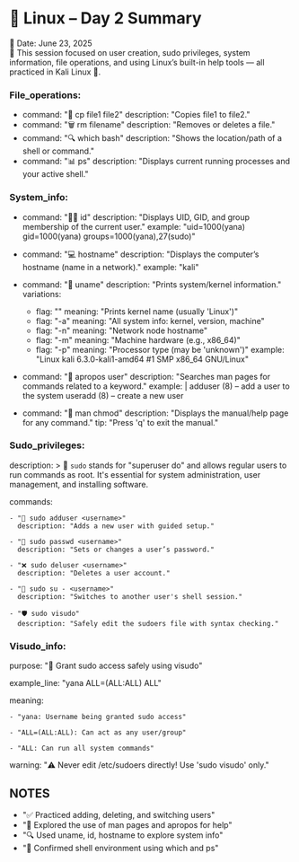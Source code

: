 # 🔐 Linux – Day 2 Summary

📅 Date: June 23, 2025   
📁 This session focused on user creation, sudo privileges, system information,
file operations, and using Linux’s built-in help tools — all practiced in Kali Linux 🐧.


### File_operations:
  - command: "📄 cp file1 file2"
    description: "Copies file1 to file2."
  - command: "🗑️ rm filename"
    description: "Removes or deletes a file."
  - command: "🔍 which bash"
    description: "Shows the location/path of a shell or command."
  - command: "📊 ps"
    description: "Displays current running processes and your active shell."

### System_info:
  - command: "🧑‍💻 id"
    description: "Displays UID, GID, and group membership of the current user."
    example: "uid=1000(yana) gid=1000(yana) groups=1000(yana),27(sudo)"

  - command: "💻 hostname"
    description: "Displays the computer’s hostname (name in a network)."
    example: "kali"

  - command: "🧠 uname"
    description: "Prints system/kernel information."
    variations:
      - flag: ""
        meaning: "Prints kernel name (usually 'Linux')"
      - flag: "-a"
        meaning: "All system info: kernel, version, machine"
      - flag: "-n"
        meaning: "Network node hostname"
      - flag: "-m"
        meaning: "Machine hardware (e.g., x86_64)"
      - flag: "-p"
        meaning: "Processor type (may be 'unknown')"
    example: "Linux kali 6.3.0-kali1-amd64 #1 SMP x86_64 GNU/Linux"

  - command: "🔎 apropos user"
    description: "Searches man pages for commands related to a keyword."
    example: |
      adduser (8) – add a user to the system
      useradd (8) – create a new user

  - command: "📘 man chmod"
    description: "Displays the manual/help page for any command."
    tip: "Press 'q' to exit the manual."

### Sudo_privileges:
  description: >
    👑 `sudo` stands for "superuser do" and allows regular users to run commands as root.
    It's essential for system administration, user management, and installing software.
    
  commands:
  
    - "👤 sudo adduser <username>"
      description: "Adds a new user with guided setup."
      
    - "🔐 sudo passwd <username>"
      description: "Sets or changes a user’s password."
      
    - "❌ sudo deluser <username>"
      description: "Deletes a user account."
      
    - "🔄 sudo su - <username>"
      description: "Switches to another user's shell session."
      
    - "🛡️ sudo visudo"
      description: "Safely edit the sudoers file with syntax checking."

### Visudo_info:
  purpose: "🧾 Grant sudo access safely using visudo"
  
  example_line: "yana ALL=(ALL:ALL) ALL"
  
  meaning:
  
    - "yana: Username being granted sudo access"
    
    - "ALL=(ALL:ALL): Can act as any user/group"
    
    - "ALL: Can run all system commands"
    
  warning: "⚠️ Never edit /etc/sudoers directly! Use 'sudo visudo' only."



## NOTES
  - "✅ Practiced adding, deleting, and switching users"
  - "📖 Explored the use of man pages and apropos for help"
  - "🔍 Used uname, id, hostname to explore system info"
  - "💬 Confirmed shell environment using which and ps"
